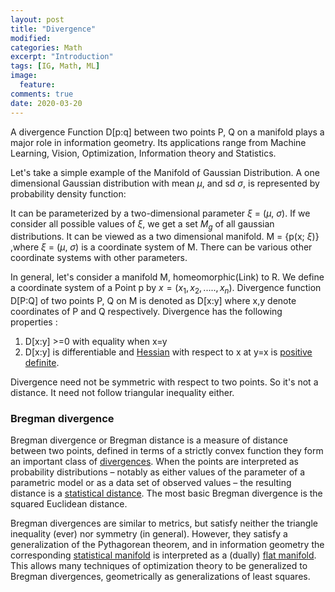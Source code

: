 ```yaml
---
layout: post
title: "Divergence"
modified:
categories: Math
excerpt: "Introduction"
tags: [IG, Math, ML]
image:
  feature:
comments: true
date: 2020-03-20
---
```

A divergence Function D[p:q] between two points P, Q on a manifold plays a major role in information geometry. Its applications range from Machine Learning, Vision, Optimization, Information theory and Statistics. 

Let's take a simple example of the Manifold of Gaussian Distribution. A one dimensional Gaussian distribution with mean $\mu$, and sd $\sigma$, is represented by probability density function: 

It can be parameterized by  a two-dimensional parameter $\xi$ = ($\mu$, $\sigma$). If we consider all possible values of $\xi$, we get a set $M_g$ of all gaussian distributions. It can be viewed as a two dimensional manifold. M = {p(x; $\xi$)} ,where $\xi$ = ($\mu$, $\sigma$) is a coordinate system of M.
There can be various other coordinate systems with other parameters. 

In general, let's consider a manifold M, homeomorphic(Link) to R. We define a coordinate system of a Point p by $x = (x_1, x_2, ..... , x_n)$. Divergence function D[P:Q] of two points P, Q on M is denoted as 
D[x:y] where x,y denote coordinates of P and Q respectively. Divergence has the following properties :

1. D[x:y] >=0 with equality when x=y
2. D[x:y] is differentiable  and [Hessian](https://mathworld.wolfram.com/Hessian.html) with respect to x at y=x is [positive definite](https://en.wikipedia.org/wiki/Definiteness_of_a_matrix).

Divergence need not be symmetric with respect to two points. So it's not a distance. It need not follow triangular inequality either. 

### Bregman divergence

Bregman divergence or Bregman distance is a measure of distance between two points, defined in terms of a strictly convex function they form an important class of [divergences](https://en.wikipedia.org/wiki/Divergence_(statistics)). When the points are interpreted as probability distributions – notably as either values of the parameter of a parametric model or as a data set of observed values – the resulting distance is a [statistical distance](https://en.wikipedia.org/wiki/Statistical_distance). The most basic Bregman divergence is the squared Euclidean distance.

Bregman divergences are similar to metrics, but satisfy neither the triangle inequality (ever) nor symmetry (in general). However, they satisfy a generalization of the Pythagorean theorem, and in information geometry the corresponding [statistical manifold](https://en.wikipedia.org/wiki/Statistical_manifold) is interpreted as a (dually) [flat manifold](https://en.wikipedia.org/wiki/Flat_manifold). This allows many techniques of optimization theory to be generalized to Bregman divergences, geometrically as generalizations of least squares.
